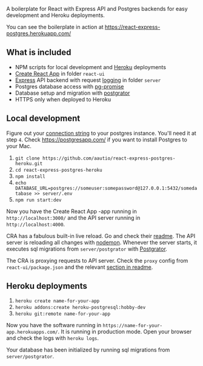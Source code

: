 A boilerplate for React with Express API and Postgres backends for easy development and Heroku deployments.

You can see the boilerplate in action at https://react-express-postgres.herokuapp.com/

## What is included

- NPM scripts for local development and [Heroku](https://devcenter.heroku.com/categories/nodejs) deployments 
- [Create React App](https://github.com/facebookincubator/create-react-app]) in folder `react-ui`
- [Express](https://expressjs.com/) API backend with request [logging](https://github.com/expressjs/morgan) in folder `server`
- Postgres database access with [pg-promise](https://github.com/vitaly-t/pg-promise)
- Database setup and migration with [postgrator](https://github.com/rickbergfalk/postgrator)
- HTTPS only when deployed to Heroku

## Local development

Figure out your [connection string](https://github.com/iceddev/pg-connection-string) to your postgres instance. You'll need it at step `4`. Check https://postgresapp.com/ if you want to install Postgres to your Mac. 

1. `git clone https://github.com/aautio/react-express-postgres-heroku.git`
2. `cd react-express-postgres-heroku`
3. `npm install`
4. `echo DATABASE_URL=postgres://someuser:somepassword@127.0.0.1:5432/somedatabase >> server/.env`  
5. `npm run start:dev`

Now you have the Create React App -app running in `http://localhost:3000/` and the API server running in `http://localhost:4000`. 

CRA has a fabulous built-in live reload. Go and check their [readme](https://github.com/facebookincubator/create-react-app). The API server is reloading all changes with [nodemon](https://nodemon.io/). Whenever the server starts, it executes sql migrations from `server/postgrator` with [Postgrator](https://github.com/rickbergfalk/postgrator).

The CRA is proxying requests to API server. Check the `proxy` config from `react-ui/package.json` and the relevant [section in readme](https://github.com/facebookincubator/create-react-app/blob/master/packages/react-scripts/template/README.md#proxying-api-requests-in-development).


## Heroku deployments

1. `heroku create name-for-your-app`
2. `heroku addons:create heroku-postgresql:hobby-dev`
3. `heroku git:remote name-for-your-app`

Now you have the software running in `https://name-for-your-app.herokuapps.com/`. It is running in production mode. Open your browser and check the logs with `heroku logs`.

Your database has been initialized by running sql migrations from `server/postgrator`.
